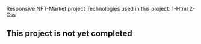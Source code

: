 Responsive NFT-Market project
Technologies used in this project:
 1-Html 
 2-Css



 ## This project is not yet completed
